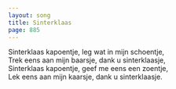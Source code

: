 ```yaml
---
layout: song
title: Sinterklaas
page: 885
---
```


Sinterklaas kapoentje, leg wat in mijn schoentje,  
Trek eens aan mijn baarsje, dank u sinterklaasje,  
Sinterklaas kapoentje, geef me eens een zoentje,  
Lek eens aan mijn kaarsje, dank u sinterklaasje.  
